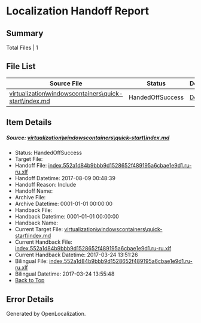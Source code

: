 # <a name='report-top'></a> Localization Handoff Report

## Summary
 Total Files | 1

## File List
 Source File | Status | Details 
 ----------- | ------ | ------- 
 [virtualization\windowscontainers\quick-start\index.md](https://github.com/Microsoft/Virtualization-Documentation-Private/blob/0cedf11fb43391659f5af58d383bceda86482fca/virtualization/windowscontainers/quick-start/index.md) | HandedOffSuccess | [Details](#ac974db72707ec9b7889335d75d57d14e953e6c8351)

## Item Details
##### <a name='ac974db72707ec9b7889335d75d57d14e953e6c8351'></a> Source: [virtualization\windowscontainers\quick-start\index.md](https://github.com/Microsoft/Virtualization-Documentation-Private/blob/0cedf11fb43391659f5af58d383bceda86482fca/virtualization/windowscontainers/quick-start/index.md)
* Status: HandedOffSuccess
* Target File: 
* Handoff File: [index.552a1d84b9bbb9d1528652f489195a6cbae1e9d1.ru-ru.xlf](https://github.com/MicrosoftDocs/Virtualization-Documentation-Private.handoff/blob/1e1a42ddc3fc8b25e592bccf762e353a12de6d70/ol-handoff/MicrosoftDocs/Virtualization-Documentation-Private.ru-ru/live/index.552a1d84b9bbb9d1528652f489195a6cbae1e9d1.ru-ru.xlf)
* Handoff Datetime: 2017-08-09 00:48:39
* Handoff Reason: Include
* Handoff Name: 
* Archive File: 
* Archive Datetime: 0001-01-01 00:00:00
* Handback File: 
* Handback Datetime: 0001-01-01 00:00:00
* Handback Name: 
* Current Target File: [virtualization\windowscontainers\quick-start\index.md](https://github.com/MicrosoftDocs/Virtualization-Documentation-Private.ru-ru/blob/acb5c88f6cafcc4ed2e300234c2f1a456634af10/virtualization/windowscontainers/quick-start/index.md)
* Current Handback File: [index.552a1d84b9bbb9d1528652f489195a6cbae1e9d1.ru-ru.xlf](https://github.com/MicrosoftDocs/Virtualization-Documentation-Private.handback/blob/21bfd91373f92b540f1a914790bb4d09fe99bf58/ol-handback/Microsoft/Virtualization-Documentation-Private.ru-ru/live/index.552a1d84b9bbb9d1528652f489195a6cbae1e9d1.ru-ru.xlf)
* Current Handback Datetime: 2017-03-24 13:51:26
* Bilingual File: [index.552a1d84b9bbb9d1528652f489195a6cbae1e9d1.ru-ru.xlf](https://github.com/MicrosoftDocs/Virtualization-Documentation-Private.handback/blob/21bfd91373f92b540f1a914790bb4d09fe99bf58/ol-handback/Microsoft/Virtualization-Documentation-Private.ru-ru/live/index.552a1d84b9bbb9d1528652f489195a6cbae1e9d1.ru-ru.xlf)
* Bilingual Datetime: 2017-03-24 13:55:48
* [Back to Top](#report-top)


## Error Details

Generated by OpenLocalization.
